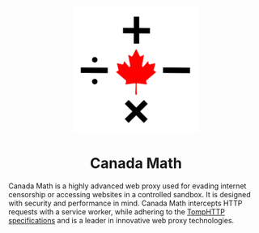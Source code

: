 <p align="center"><img src="https://raw.githubusercontent.com/RetiredLake/CanadaMath/refs/heads/main/node_modules/ultraviolet-static/public/uvlight.png" height="250"></p>

<h1 align="center">Canada Math</h1>

Canada Math is a highly advanced web proxy used for evading internet censorship or accessing websites in a controlled sandbox. It is designed with security and performance in mind. Canada Math intercepts HTTP requests with a service worker, while adhering to the [TompHTTP specifications](https://github.com/tomphttp) and is a leader in innovative web proxy technologies.